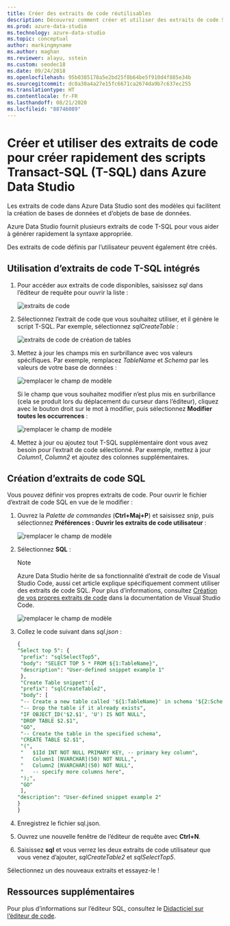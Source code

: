 ```yaml
---
title: Créer des extraits de code réutilisables
description: Découvrez comment créer et utiliser des extraits de code SQL Azure Data Studio, qui facilitent la création de bases de données et d’objets de base de données.
ms.prod: azure-data-studio
ms.technology: azure-data-studio
ms.topic: conceptual
author: markingmyname
ms.author: maghan
ms.reviewer: alayu, sstein
ms.custom: seodec18
ms.date: 09/24/2018
ms.openlocfilehash: 95b0385178a5e2bd25f8b64be5f910d4f885e34b
ms.sourcegitcommit: dc8a30a4a27e15fc6671ca2674da9b7c637ec255
ms.translationtype: HT
ms.contentlocale: fr-FR
ms.lasthandoff: 08/21/2020
ms.locfileid: "88746089"
---
```

# <a name="create-and-use-code-snippets-to-quickly-create-transact-sql-t-sql-scripts-in-azure-data-studio"></a>Créer et utiliser des extraits de code pour créer rapidement des scripts Transact-SQL (T-SQL) dans Azure Data Studio

Les extraits de code dans Azure Data Studio sont des modèles qui facilitent la création de bases de données et d’objets de base de données. 

Azure Data Studio fournit plusieurs extraits de code T-SQL pour vous aider à générer rapidement la syntaxe appropriée. 

Des extraits de code définis par l’utilisateur peuvent également être créés.

## <a name="using-built-in-t-sql-code-snippets"></a>Utilisation d’extraits de code T-SQL intégrés

1. Pour accéder aux extraits de code disponibles, saisissez *sql* dans l’éditeur de requête pour ouvrir la liste :

   ![extraits de code](media/code-snippets/sql-snippets.png)

1. Sélectionnez l’extrait de code que vous souhaitez utiliser, et il génère le script T-SQL. Par exemple, sélectionnez *sqlCreateTable* :

   ![extraits de code de création de tables](media/code-snippets/create-table.png)

1. Mettez à jour les champs mis en surbrillance avec vos valeurs spécifiques. Par exemple, remplacez *TableName* et *Schema* par les valeurs de votre base de données :

   ![remplacer le champ de modèle](media/code-snippets/table-from-snippet.png)

   Si le champ que vous souhaitez modifier n’est plus mis en surbrillance (cela se produit lors du déplacement du curseur dans l’éditeur), cliquez avec le bouton droit sur le mot à modifier, puis sélectionnez **Modifier toutes les occurrences** :

   ![remplacer le champ de modèle](media/code-snippets/change-all.png)

1. Mettez à jour ou ajoutez tout T-SQL supplémentaire dont vous avez besoin pour l’extrait de code sélectionné. Par exemple, mettez à jour *Column1*, *Column2* et ajoutez des colonnes supplémentaires.


 
## <a name="creating-sql-code-snippets"></a>Création d’extraits de code SQL 

Vous pouvez définir vos propres extraits de code. Pour ouvrir le fichier d’extrait de code SQL en vue de le modifier :

1. Ouvrez la *Palette de commandes* (**Ctrl+Maj+P**) et saisissez *snip*, puis sélectionnez **Préférences : Ouvrir les extraits de code utilisateur** :

   ![remplacer le champ de modèle](media/code-snippets/user-snippets.png)

1. Sélectionnez **SQL** :

   > [!NOTE]
   > Azure Data Studio hérite de sa fonctionnalité d’extrait de code de Visual Studio Code, aussi cet article explique spécifiquement comment utiliser des extraits de code SQL. Pour plus d’informations, consultez [Création de vos propres extraits de code](https://code.visualstudio.com/docs/editor/userdefinedsnippets) dans la documentation de Visual Studio Code. 

   ![remplacer le champ de modèle](media/code-snippets/select-sql.png)

1. Collez le code suivant dans *sql.json* :

   ```sql
   {
   "Select top 5": {
    "prefix": "sqlSelectTop5",
    "body": "SELECT TOP 5 * FROM ${1:TableName}",
    "description": "User-defined snippet example 1"
    },
    "Create Table snippet":{
    "prefix": "sqlCreateTable2",
    "body": [
    "-- Create a new table called '${1:TableName}' in schema '${2:SchemaName}'",
    "-- Drop the table if it already exists",
    "IF OBJECT_ID('$2.$1', 'U') IS NOT NULL",
    "DROP TABLE $2.$1",
    "GO",
    "-- Create the table in the specified schema",
    "CREATE TABLE $2.$1",
    "(",
    "   $1Id INT NOT NULL PRIMARY KEY, -- primary key column",
    "   Column1 [NVARCHAR](50) NOT NULL,",
    "   Column2 [NVARCHAR](50) NOT NULL",
    "   -- specify more columns here",
    ");",
    "GO"
    ],
   "description": "User-defined snippet example 2"
   }
   }
   ```

1. Enregistrez le fichier sql.json.
1. Ouvrez une nouvelle fenêtre de l’éditeur de requête avec **Ctrl+N**.
2. Saisissez **sql** et vous verrez les deux extraits de code utilisateur que vous venez d’ajouter, *sqlCreateTable2* et *sqlSelectTop5*.

Sélectionnez un des nouveaux extraits et essayez-le !


## <a name="additional-resources"></a>Ressources supplémentaires

Pour plus d’informations sur l’éditeur SQL, consultez le [Didacticiel sur l’éditeur de code](tutorial-sql-editor.md).
